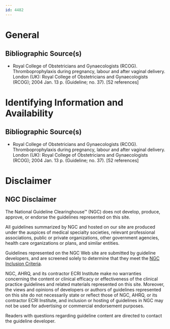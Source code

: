 ```yaml
---
id: 4482
---
```


# General

## Bibliographic Source(s)

- Royal College of Obstetricians and Gynaecologists (RCOG). Thromboprophylaxis during pregnancy, labour and after vaginal delivery. London (UK): Royal College of Obstetricians and Gynaecologists (RCOG); 2004 Jan. 13 p. (Guideline; no. 37). [52 references]

# Identifying Information and Availability

## Bibliographic Source(s)

- Royal College of Obstetricians and Gynaecologists (RCOG). Thromboprophylaxis during pregnancy, labour and after vaginal delivery. London (UK): Royal College of Obstetricians and Gynaecologists (RCOG); 2004 Jan. 13 p. (Guideline; no. 37). [52 references]

# Disclaimer

## NGC Disclaimer

The National Guideline Clearinghouse™ (NGC) does not develop, produce, approve, or endorse the guidelines represented on this site.

All guidelines summarized by NGC and hosted on our site are produced under the auspices of medical specialty societies, relevant professional associations, public or private organizations, other government agencies, health care organizations or plans, and similar entities.

Guidelines represented on the NGC Web site are submitted by guideline developers, and are screened solely to determine that they meet the [NGC Inclusion Criteria](/help-and-about/summaries/inclusion-criteria).

NGC, AHRQ, and its contractor ECRI Institute make no warranties concerning the content or clinical efficacy or effectiveness of the clinical practice guidelines and related materials represented on this site. Moreover, the views and opinions of developers or authors of guidelines represented on this site do not necessarily state or reflect those of NGC, AHRQ, or its contractor ECRI Institute, and inclusion or hosting of guidelines in NGC may not be used for advertising or commercial endorsement purposes.

Readers with questions regarding guideline content are directed to contact the guideline developer.

